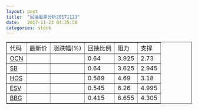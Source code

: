 ```yaml
---
layout: post
title:  "回抽股票分析20171123"
date:   2017-11-23 04:35:56
categories: stock
---
```

<script type="text/javascript">
var stockList = []
stockList.push('gb_ocn');
stockList.push('gb_sb');
stockList.push('gb_hos');
stockList.push('gb_esv');
stockList.push('gb_bbg');
</script>
<table border="1">
 <tr>
 <td>代码</td>
 <td>最新价</td>
 <td>涨跌幅(%)</td>
 <td>回抽比例</td>
 <td>阻力</td>
 <td>支撑</td>
</tr>
  <tr id="ocn">
  <td><a href="http://stock.finance.sina.com.cn/usstock/quotes/OCN.html" target="_blank">OCN</a></td><td></td><td></td><td>0.64</td><td>3.925</td><td>2.73</td></tr>
  <tr id="sb">
  <td><a href="http://stock.finance.sina.com.cn/usstock/quotes/SB.html" target="_blank">SB</a></td><td></td><td></td><td>0.64</td><td>3.625</td><td>2.945</td></tr>
  <tr id="hos">
  <td><a href="http://stock.finance.sina.com.cn/usstock/quotes/HOS.html" target="_blank">HOS</a></td><td></td><td></td><td>0.589</td><td>4.69</td><td>3.18</td></tr>
  <tr id="esv">
  <td><a href="http://stock.finance.sina.com.cn/usstock/quotes/ESV.html" target="_blank">ESV</a></td><td></td><td></td><td>0.545</td><td>6.26</td><td>4.995</td></tr>
  <tr id="bbg">
  <td><a href="http://stock.finance.sina.com.cn/usstock/quotes/BBG.html" target="_blank">BBG</a></td><td></td><td></td><td>0.415</td><td>6.655</td><td>4.305</td></tr>
</table>
